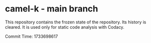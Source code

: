 # camel-k - main branch

This repository contains the frozen state of the repository.
Its history is cleared. It is used only for static code
analysis with Codacy.

Commit Time: 1733698617